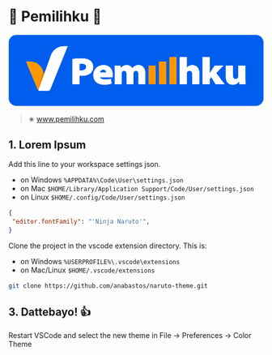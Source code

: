 # 🍥 Pemilihku 🍥

![Pemilihku](pemilihku-02.png)
> ✬ www.pemilihku.com

## 1. Lorem Ipsum
Add this line to your workspace settings json.
- on Windows `%APPDATA%\Code\User\settings.json`
- on Mac `$HOME/Library/Application Support/Code/User/settings.json`
- on Linux `$HOME/.config/Code/User/settings.json`
```json
{
 "editor.fontFamily": "'Ninja Naruto'",
}
```

Clone the project in the vscode extension directory. This is:
- on Windows `%USERPROFILE%\.vscode\extensions`
- on Mac/Linux `$HOME/.vscode/extensions`

```bash
git clone https://github.com/anabastos/naruto-theme.git
```

## 3. Dattebayo! 👍
Restart VSCode and select the new theme in File -> Preferences -> Color Theme

